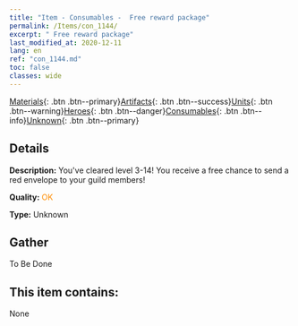 ```yaml
---
title: "Item - Consumables -  Free reward package"
permalink: /Items/con_1144/
excerpt: " Free reward package"
last_modified_at: 2020-12-11
lang: en
ref: "con_1144.md"
toc: false
classes: wide
---
```

 [Materials](/Items/){: .btn .btn--primary}[Artifacts](/Items/Artifacts/){: .btn .btn--success}[Units](/Items/Units/){: .btn .btn--warning}[Heroes](/Items/Heroes/){: .btn .btn--danger}[Consumables](/Items/Consumables/){: .btn .btn--info}[Unknown](/Items/Unknown/){: .btn .btn--primary}

## Details
 **Description:** You've cleared level 3-14! You receive a free chance to send a red envelope to your guild members!

 **Quality:** <span style="color: #FF8C00">OK</span>

 **Type:** Unknown

## Gather

  To Be Done

## This item contains:

  None


